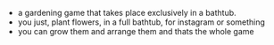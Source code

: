 - a gardening game that takes place exclusively in a bathtub.
- you just, plant flowers, in a full bathtub, for instagram or something
- you can grow them and arrange them and thats the whole game